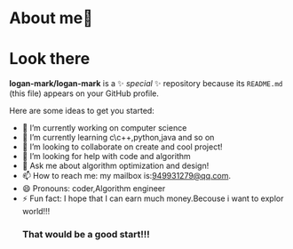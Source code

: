 # About me👋

# Look there

**logan-mark/logan-mark** is a ✨ _special_ ✨ repository because its `README.md` (this file) appears on your GitHub profile.

Here are some ideas to get you started:

- 🔭 I’m currently working on computer science
- 🌱 I’m currently learning c\c++,python,java and so on
- 👯 I’m looking to collaborate on create and cool project!
- 🤔 I’m looking for help with code and algorithm
- 💬 Ask me about algorithm optimization and design!
- 📫 How to reach me: my mailbox is:949931279@qq.com. 
- 😄 Pronouns: coder,Algorithm engineer
- ⚡ Fun fact: I hope that I can earn much money.Becouse i want to explor world!!!
  ### That would be a good start!!!

